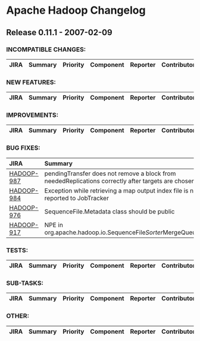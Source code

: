 
<!---
# Licensed to the Apache Software Foundation (ASF) under one
# or more contributor license agreements.  See the NOTICE file
# distributed with this work for additional information
# regarding copyright ownership.  The ASF licenses this file
# to you under the Apache License, Version 2.0 (the
# "License"); you may not use this file except in compliance
# with the License.  You may obtain a copy of the License at
#
#     http://www.apache.org/licenses/LICENSE-2.0
#
# Unless required by applicable law or agreed to in writing, software
# distributed under the License is distributed on an "AS IS" BASIS,
# WITHOUT WARRANTIES OR CONDITIONS OF ANY KIND, either express or implied.
# See the License for the specific language governing permissions and
# limitations under the License.
-->
# Apache Hadoop Changelog

## Release 0.11.1 - 2007-02-09

### INCOMPATIBLE CHANGES:

| JIRA | Summary | Priority | Component | Reporter | Contributor |
|:---- |:---- | :--- |:---- |:---- |:---- |


### NEW FEATURES:

| JIRA | Summary | Priority | Component | Reporter | Contributor |
|:---- |:---- | :--- |:---- |:---- |:---- |


### IMPROVEMENTS:

| JIRA | Summary | Priority | Component | Reporter | Contributor |
|:---- |:---- | :--- |:---- |:---- |:---- |


### BUG FIXES:

| JIRA | Summary | Priority | Component | Reporter | Contributor |
|:---- |:---- | :--- |:---- |:---- |:---- |
| [HADOOP-987](https://issues.apache.org/jira/browse/HADOOP-987) | pendingTransfer does not remove a block from neededReplications correctly after targets are chosen |  Major | . | Hairong Kuang | Hairong Kuang |
| [HADOOP-984](https://issues.apache.org/jira/browse/HADOOP-984) | Exception while retrieving a map output index file is not reported to JobTracker |  Critical | . | Nigel Daley | Arun C Murthy |
| [HADOOP-976](https://issues.apache.org/jira/browse/HADOOP-976) | SequenceFile.Metadata class should be public |  Major | . | Runping Qi | Runping Qi |
| [HADOOP-917](https://issues.apache.org/jira/browse/HADOOP-917) | NPE in org.apache.hadoop.io.SequenceFile$Sorter$MergeQueue |  Major | io | Sami Siren | Owen O'Malley |


### TESTS:

| JIRA | Summary | Priority | Component | Reporter | Contributor |
|:---- |:---- | :--- |:---- |:---- |:---- |


### SUB-TASKS:

| JIRA | Summary | Priority | Component | Reporter | Contributor |
|:---- |:---- | :--- |:---- |:---- |:---- |


### OTHER:

| JIRA | Summary | Priority | Component | Reporter | Contributor |
|:---- |:---- | :--- |:---- |:---- |:---- |


